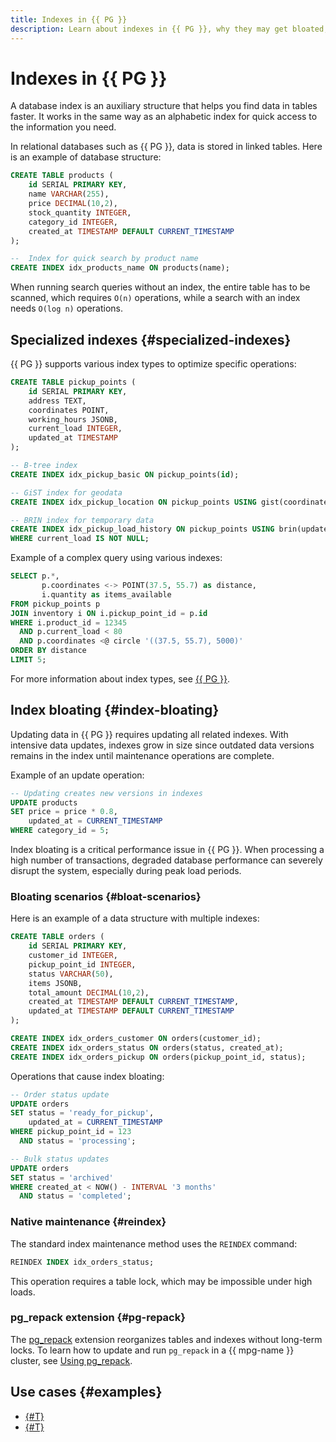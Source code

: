```yaml
---
title: Indexes in {{ PG }}
description: Learn about indexes in {{ PG }}, why they may get bloated, and how to trobleshoot this with pg_repack.
---
```


# Indexes in {{ PG }}

A database index is an auxiliary structure that helps you find data in tables faster. It works in the same way as an alphabetic index for quick access to the information you need.

In relational databases such as {{ PG }}, data is stored in linked tables. Here is an example of database structure:

```sql
CREATE TABLE products (
    id SERIAL PRIMARY KEY,
    name VARCHAR(255),
    price DECIMAL(10,2),
    stock_quantity INTEGER,
    category_id INTEGER,
    created_at TIMESTAMP DEFAULT CURRENT_TIMESTAMP
);

--  Index for quick search by product name
CREATE INDEX idx_products_name ON products(name);
```

When running search queries without an index, the entire table has to be scanned, which requires `O(n)` operations, while a search with an index needs `O(log n)` operations.

## Specialized indexes {#specialized-indexes}

{{ PG }} supports various index types to optimize specific operations:

```sql
CREATE TABLE pickup_points (
    id SERIAL PRIMARY KEY,
    address TEXT,
    coordinates POINT,
    working_hours JSONB,
    current_load INTEGER,
    updated_at TIMESTAMP
);

-- B-tree index
CREATE INDEX idx_pickup_basic ON pickup_points(id);

-- GiST index for geodata
CREATE INDEX idx_pickup_location ON pickup_points USING gist(coordinates);

-- BRIN index for temporary data
CREATE INDEX idx_pickup_load_history ON pickup_points USING brin(updated_at)
WHERE current_load IS NOT NULL;
```

Example of a complex query using various indexes:

```sql
SELECT p.*, 
       p.coordinates <-> POINT(37.5, 55.7) as distance,
       i.quantity as items_available
FROM pickup_points p
JOIN inventory i ON i.pickup_point_id = p.id
WHERE i.product_id = 12345
  AND p.current_load < 80
  AND p.coordinates <@ circle '((37.5, 55.7), 5000)'
ORDER BY distance
LIMIT 5;
```

For more information about index types, see [{{ PG }}](https://www.postgresql.org/docs/current/indexes-types.html).

## Index bloating {#index-bloating}

Updating data in {{ PG }} requires updating all related indexes. With intensive data updates, indexes grow in size since outdated data versions remains in the index until maintenance operations are complete.

Example of an update operation:

```sql
-- Updating creates new versions in indexes
UPDATE products 
SET price = price * 0.8, 
    updated_at = CURRENT_TIMESTAMP 
WHERE category_id = 5;
```

Index bloating is a critical performance issue in {{ PG }}. When processing a high number of transactions, degraded database performance can severely disrupt the system, especially during peak load periods.

### Bloating scenarios {#bloat-scenarios}

Here is an example of a data structure with multiple indexes:

```sql
CREATE TABLE orders (
    id SERIAL PRIMARY KEY,
    customer_id INTEGER,
    pickup_point_id INTEGER,
    status VARCHAR(50),
    items JSONB,
    total_amount DECIMAL(10,2),
    created_at TIMESTAMP DEFAULT CURRENT_TIMESTAMP,
    updated_at TIMESTAMP DEFAULT CURRENT_TIMESTAMP
);

CREATE INDEX idx_orders_customer ON orders(customer_id);
CREATE INDEX idx_orders_status ON orders(status, created_at);
CREATE INDEX idx_orders_pickup ON orders(pickup_point_id, status);
```

Operations that cause index bloating:

```sql
-- Order status update
UPDATE orders 
SET status = 'ready_for_pickup',
    updated_at = CURRENT_TIMESTAMP
WHERE pickup_point_id = 123 
  AND status = 'processing';

-- Bulk status updates
UPDATE orders 
SET status = 'archived'
WHERE created_at < NOW() - INTERVAL '3 months' 
  AND status = 'completed';
```

### Native maintenance {#reindex}

The standard index maintenance method uses the `REINDEX` command:

```sql
REINDEX INDEX idx_orders_status;
```

This operation requires a table lock, which may be impossible under high loads.

### pg_repack extension {#pg-repack}

The [pg_repack](https://github.com/reorg/pg_repack) extension reorganizes tables and indexes without long-term locks. To learn how to update and run `pg_repack` in a {{ mpg-name }} cluster, see [Using pg_repack](../operations/extensions/pg_repack.md).

## Use cases {#examples}

* [{#T}](../tutorials/postgresql-to-opensearch.md)
* [{#T}](../tutorials/glibc-collation-issues.md)
